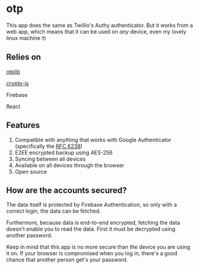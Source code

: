 # otp

This app does the same as Twillio's Authy authenticator. But it works from a web app, which means that it can be used on *any* device, even my lovely linux machine 🤓

## Relies on

[otplib](https://www.npmjs.com/package/otplib)

[crypto-js](https://www.npmjs.com/package/crypto-js)

Firebase

React

## Features

1. Compatible with anything that works with Google Authenticator (specifically the [RFC 6238](https://tools.ietf.org/html/rfc6238))
2. E2EE encrypted backup using AES-256
3. Syncing between all devices
4. Available on all devices through the browser
5. Open source

## How are the accounts secured?

The data itself is protected by Firebase Authentication, so only with a correct login, the data can be fetched.

Furthermore, because data is end-to-end encrypted, fetching the data doesn't enable you to read the data. First it must be decrypted using another password.

Keep in mind that this app is no more secure than the device you are using it on. If your browser is compromised when you log in, there's a good chance that another person get's your password.
